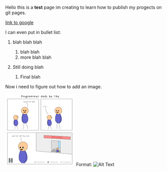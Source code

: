 Hello this is a **test** page im creating to learn how to publish my progects on git pages. 

[link to google](https://www.google.com)

I can even put in bullet list:
1. blah blah blah
    1. blah blah
    2. more blah blah
 
 

2. Still doing blah
    1. Final blah


Now i need to figure out how to add an image. 

![GitHub Logo](https://github.com/Beau28713/First_Game/blob/gh-pages/download.png)
Format: ![Alt Text](url)
